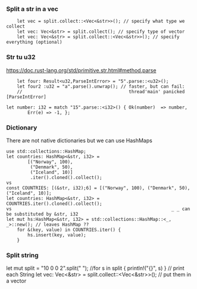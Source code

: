 
### Split a str in a vec
```
    let vec = split.collect::<Vec<&str>>(); // specify what type we collect
    let vec: Vec<&str> = split.collect(); // specify type of vector
    let vec: Vec<&str> = split.collect::<Vec<&str>>(); // specify everything (optional)
```
### Str tu u32 
https://doc.rust-lang.org/std/primitive.str.html#method.parse
```
    let four: Result<u32,ParseIntError> = "5".parse::<u32>();
    let four2 :u32 = "a".parse().unwrap(); // faster, but can fail: 
    //                                        thread'main' panicked [ParseIntError]
```
```
let number: i32 = match "15".parse::<i32>() { Ok(number)  => number,
        Err(e) => -1, };
```
### Dictionary
There are not native dictionaries but we can use HashMaps
```
use std::collections::HashMap;
let countries: HashMap<&str, i32> =
        [("Norway", 100),
         ("Denmark", 50),
         ("Iceland", 10)]
         .iter().cloned().collect();
vs
const COUNTRIES: [(&str, i32);6] = [("Norway", 100), ("Denmark", 50), ("Iceland", 10)];
let countries: HashMap<&str, i32> = COUNTRIES.iter().cloned().collect();
vs                                                            _ _ can be substituted by &str, i32
let mut hs:HashMap<&str, i32> = std::collections::HashMap::<_, _>::new(); // leaves HashMap ??
    for &(key, value) in COUNTRIES.iter() {
        hs.insert(key, value);
    }
```
### Split string

 let mut split = "10 0 0 2".split(" ");
    //for s in split { println!("{}", s) } // print each String
    let vec: Vec<&str> = split.collect::<Vec<&str>>(); // put them in a vector
